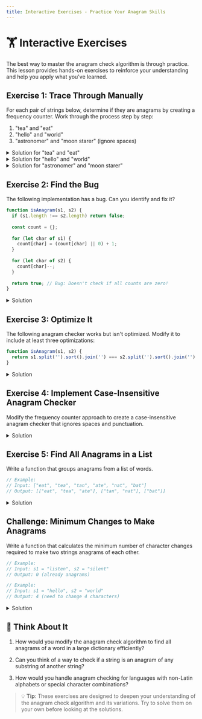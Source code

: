 ```yaml
---
title: Interactive Exercises - Practice Your Anagram Skills
---
```


# 🏋️ Interactive Exercises

The best way to master the anagram check algorithm is through practice. This lesson provides hands-on exercises to reinforce your understanding and help you apply what you've learned.

## Exercise 1: Trace Through Manually

For each pair of strings below, determine if they are anagrams by creating a frequency counter. Work through the process step by step:

1. "tea" and "eat"
2. "hello" and "world"
3. "astronomer" and "moon starer" (ignore spaces)

<details>
<summary>Solution for "tea" and "eat"</summary>

1. Check lengths: "tea" (3) = "eat" (3) ✓
2. Create frequency counter for "tea":
   ```
   { 't': 1, 'e': 1, 'a': 1 }
   ```
3. Process "eat":
   - 'e': { 't': 1, 'e': 0, 'a': 1 }
   - 'a': { 't': 1, 'e': 0, 'a': 0 }
   - 't': { 't': 0, 'e': 0, 'a': 0 }
4. All counts are zero, so they are anagrams! ✓
</details>

<details>
<summary>Solution for "hello" and "world"</summary>

1. Check lengths: "hello" (5) = "world" (5) ✓
2. Create frequency counter for "hello":
   ```
   { 'h': 1, 'e': 1, 'l': 2, 'o': 1 }
   ```
3. Process "world":
   - 'w': Not in counter, return false ❌
   
They are not anagrams because they contain different characters.
</details>

<details>
<summary>Solution for "astronomer" and "moon starer"</summary>

1. Remove spaces and check lengths: 
   - "astronomer" (10) 
   - "moonstarer" (10) ✓
2. Create frequency counter for "astronomer":
   ```
   { 'a': 1, 's': 1, 't': 1, 'r': 2, 'o': 2, 'n': 1, 'm': 1, 'e': 1 }
   ```
3. Process "moonstarer":
   - 'm': { 'a': 1, 's': 1, 't': 1, 'r': 2, 'o': 2, 'n': 1, 'm': 0, 'e': 1 }
   - 'o': { 'a': 1, 's': 1, 't': 1, 'r': 2, 'o': 1, 'n': 1, 'm': 0, 'e': 1 }
   - 'o': { 'a': 1, 's': 1, 't': 1, 'r': 2, 'o': 0, 'n': 1, 'm': 0, 'e': 1 }
   - 'n': { 'a': 1, 's': 1, 't': 1, 'r': 2, 'o': 0, 'n': 0, 'm': 0, 'e': 1 }
   - 's': { 'a': 1, 's': 0, 't': 1, 'r': 2, 'o': 0, 'n': 0, 'm': 0, 'e': 1 }
   - 't': { 'a': 1, 's': 0, 't': 0, 'r': 2, 'o': 0, 'n': 0, 'm': 0, 'e': 1 }
   - 'a': { 'a': 0, 's': 0, 't': 0, 'r': 2, 'o': 0, 'n': 0, 'm': 0, 'e': 1 }
   - 'r': { 'a': 0, 's': 0, 't': 0, 'r': 1, 'o': 0, 'n': 0, 'm': 0, 'e': 1 }
   - 'e': { 'a': 0, 's': 0, 't': 0, 'r': 1, 'o': 0, 'n': 0, 'm': 0, 'e': 0 }
   - 'r': { 'a': 0, 's': 0, 't': 0, 'r': 0, 'o': 0, 'n': 0, 'm': 0, 'e': 0 }
4. All counts are zero, so they are anagrams! ✓
</details>

## Exercise 2: Find the Bug

The following implementation has a bug. Can you identify and fix it?

```javascript
function isAnagram(s1, s2) {
  if (s1.length !== s2.length) return false;
  
  const count = {};
  
  for (let char of s1) {
    count[char] = (count[char] || 0) + 1;
  }
  
  for (let char of s2) {
    count[char]--;
  }
  
  return true; // Bug: Doesn't check if all counts are zero!
}
```

<details>
<summary>Solution</summary>

The bug is that the function doesn't verify that all character counts have been reduced to zero after processing the second string. It simply returns true regardless.

Here's the corrected implementation:

```javascript
function isAnagram(s1, s2) {
  if (s1.length !== s2.length) return false;
  
  const count = {};
  
  for (let char of s1) {
    count[char] = (count[char] || 0) + 1;
  }
  
  for (let char of s2) {
    // If character doesn't exist in count or count is already 0
    if (!count[char]) {
      return false;
    }
    count[char]--;
  }
  
  // Verify all counts are zero
  for (let char in count) {
    if (count[char] !== 0) {
      return false;
    }
  }
  
  return true;
}
```

Alternatively, a more efficient solution would check during the second loop:

```javascript
function isAnagram(s1, s2) {
  if (s1.length !== s2.length) return false;
  
  const count = {};
  
  for (let char of s1) {
    count[char] = (count[char] || 0) + 1;
  }
  
  for (let char of s2) {
    // If character doesn't exist in count or count is already 0
    if (!count[char]) {
      return false;
    }
    count[char]--;
  }
  
  return true; // Safe because we've already checked for mismatches
}
```

This works because:
1. We've verified the strings have the same length
2. We return false if any character in s2 isn't in s1 or has been used up
3. If we process all characters in s2 without returning false, all counts must be zero
</details>

## Exercise 3: Optimize It

The following anagram checker works but isn't optimized. Modify it to include at least three optimizations:

```javascript
function isAnagram(s1, s2) {
  return s1.split('').sort().join('') === s2.split('').sort().join('');
}
```

<details>
<summary>Solution</summary>

Here's an optimized version with several improvements:

```javascript
function isAnagram(s1, s2) {
  // Optimization 1: Early length check
  if (s1.length !== s2.length) return false;
  
  // Optimization 2: Character set check before full processing
  // If the strings have different sets of unique characters, they can't be anagrams
  const uniqueChars1 = new Set(s1);
  const uniqueChars2 = new Set(s2);
  
  if (uniqueChars1.size !== uniqueChars2.size) return false;
  
  // Quick check for small strings with all unique characters
  if (uniqueChars1.size === s1.length) {
    for (const char of uniqueChars1) {
      if (!uniqueChars2.has(char)) return false;
    }
    return true;
  }
  
  // Optimization 3: Use frequency counter instead of sorting
  const count = {};
  
  for (let char of s1) {
    count[char] = (count[char] || 0) + 1;
  }
  
  // Optimization 4: Early termination in the second loop
  for (let char of s2) {
    if (!count[char]) return false;
    count[char]--;
  }
  
  return true;
}
```

The optimizations are:
1. Early length check to avoid unnecessary processing
2. Character set comparison to quickly identify non-anagrams
3. Special case handling for strings with all unique characters
4. Using a frequency counter instead of sorting (O(n) vs O(n log n))
5. Early termination as soon as a mismatch is found
</details>

## Exercise 4: Implement Case-Insensitive Anagram Checker

Modify the frequency counter approach to create a case-insensitive anagram checker that ignores spaces and punctuation.

<details>
<summary>Solution</summary>

```javascript
function isAnagram(s1, s2) {
  // Remove non-alphanumeric characters and convert to lowercase
  s1 = s1.toLowerCase().replace(/[^a-z0-9]/g, '');
  s2 = s2.toLowerCase().replace(/[^a-z0-9]/g, '');
  
  if (s1.length !== s2.length) return false;
  
  const count = {};
  
  for (let char of s1) {
    count[char] = (count[char] || 0) + 1;
  }
  
  for (let char of s2) {
    if (!count[char]) return false;
    count[char]--;
  }
  
  return true;
}

// Test cases
console.log(isAnagram("Listen", "Silent")); // true
console.log(isAnagram("Astronomer", "Moon starer")); // true
console.log(isAnagram("A gentleman", "Elegant man")); // true
console.log(isAnagram("Eleven plus two", "Twelve plus one")); // true
```

This implementation:
1. Converts both strings to lowercase
2. Removes all non-alphanumeric characters (spaces, punctuation, etc.)
3. Uses the frequency counter approach to check if they're anagrams
</details>

## Exercise 5: Find All Anagrams in a List

Write a function that groups anagrams from a list of words.

```javascript
// Example:
// Input: ["eat", "tea", "tan", "ate", "nat", "bat"]
// Output: [["eat", "tea", "ate"], ["tan", "nat"], ["bat"]]
```

<details>
<summary>Solution</summary>

```javascript
function groupAnagrams(words) {
  const groups = {};
  
  for (const word of words) {
    // Create anagram signature (sorted characters)
    const signature = word.split('').sort().join('');
    
    // Add to appropriate group
    if (!groups[signature]) {
      groups[signature] = [];
    }
    groups[signature].push(word);
  }
  
  // Convert object to array of groups
  return Object.values(groups);
}

// Test
const words = ["eat", "tea", "tan", "ate", "nat", "bat"];
console.log(groupAnagrams(words));
// Output: [["eat", "tea", "ate"], ["tan", "nat"], ["bat"]]
```

This solution:
1. Creates a signature for each word (sorted characters)
2. Groups words by their signatures
3. Returns the groups as an array
</details>

## Challenge: Minimum Changes to Make Anagrams

Write a function that calculates the minimum number of character changes required to make two strings anagrams of each other.

```javascript
// Example:
// Input: s1 = "listen", s2 = "silent"
// Output: 0 (already anagrams)

// Example:
// Input: s1 = "hello", s2 = "world"
// Output: 4 (need to change 4 characters)
```

<details>
<summary>Solution</summary>

```javascript
function minChangesToAnagram(s1, s2) {
  // If lengths are different, we need to add/remove characters
  if (s1.length !== s2.length) {
    return Math.abs(s1.length - s2.length);
  }
  
  // Count character frequencies in s1
  const count = {};
  for (let char of s1) {
    count[char] = (count[char] || 0) + 1;
  }
  
  // Process s2 and count differences
  let changes = 0;
  
  for (let char of s2) {
    if (!count[char] || count[char] === 0) {
      // Character in s2 not in s1 or already used up
      changes++;
    } else {
      // Decrement count for matched character
      count[char]--;
    }
  }
  
  return changes;
}

// Test cases
console.log(minChangesToAnagram("listen", "silent")); // 0
console.log(minChangesToAnagram("hello", "world")); // 4
console.log(minChangesToAnagram("tea", "eat")); // 0
console.log(minChangesToAnagram("tea", "toe")); // 1
```

This solution:
1. Handles the case where strings have different lengths
2. Builds a frequency counter for the first string
3. Processes the second string, counting characters that don't match
4. Returns the total number of changes needed
</details>

## 💭 Think About It

1. How would you modify the anagram check algorithm to find all anagrams of a word in a large dictionary efficiently?

2. Can you think of a way to check if a string is an anagram of any substring of another string?

3. How would you handle anagram checking for languages with non-Latin alphabets or special character combinations?

> 💡 **Tip**: These exercises are designed to deepen your understanding of the anagram check algorithm and its variations. Try to solve them on your own before looking at the solutions. 